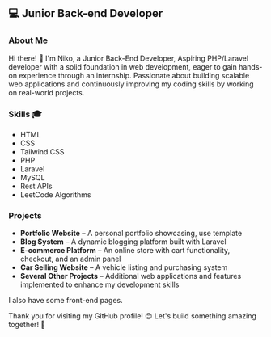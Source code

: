 
## 💻 Junior Back-end Developer

### About Me

Hi there! 👋 I'm Niko, a Junior Back-End Developer, Aspiring PHP/Laravel developer with a solid foundation in web development, eager to gain hands-on experience through
an internship. Passionate about building scalable web applications and continuously improving my coding skills by
working on real-world projects.

### Skills 🎓

-   HTML
-   CSS
-   Tailwind CSS
-   PHP
-   Laravel
-   MySQL
-   Rest APIs
-   LeetCode Algorithms

### Projects

-   **Portfolio Website** – A personal portfolio showcasing, use template
-   **Blog System** – A dynamic blogging platform built with Laravel  
-   **E-commerce Platform** – An online store with cart functionality, checkout, and an admin panel  
-   **Car Selling Website** – A vehicle listing and purchasing system  
-   **Several Other Projects** – Additional web applications and features implemented to enhance my development skills  

I also have some front-end pages.


Thank you for visiting my GitHub profile! 😊 Let's build something amazing together! 🚀
